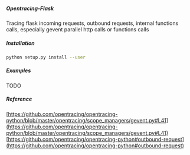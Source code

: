 ##### Opentracing-Flask
Tracing flask incoming requests, outbound requests, internal functions calls, 
especially gevent parallel http calls or functions calls


##### Installation
```bash
python setup.py install --user
```

##### Examples
TODO

##### Reference
[https://github.com/opentracing/opentracing-python/blob/master/opentracing/scope_managers/gevent.py#L41](https://github.com/opentracing/opentracing-python/blob/master/opentracing/scope_managers/gevent.py#L41)
[https://github.com/opentracing/opentracing-python#outbound-request](https://github.com/opentracing/opentracing-python#outbound-request)

